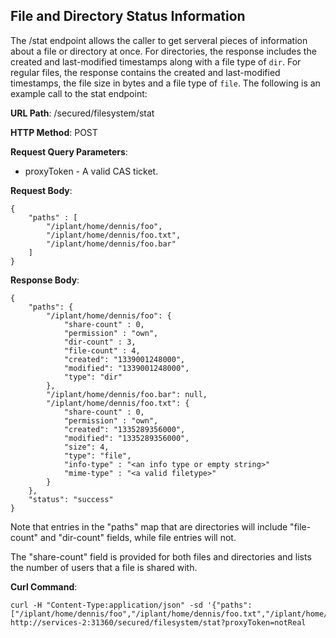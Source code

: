 File and Directory Status Information
-------------------------------------

The /stat endpoint allows the caller to get serveral pieces of information about a file or directory at once.  For directories, the response includes the created and last-modified timestamps along with a file type of `dir`.  For regular files, the response contains the created and last-modified timestamps, the file size in bytes and a file type of `file`.  The following is an example call to the stat endpoint:

__URL Path__: /secured/filesystem/stat

__HTTP Method__: POST

__Request Query Parameters__:

* proxyToken - A valid CAS ticket.

__Request Body__:

    {
        "paths" : [
            "/iplant/home/dennis/foo",
            "/iplant/home/dennis/foo.txt",
            "/iplant/home/dennis/foo.bar"
        ]
    }

__Response Body__:

    {
        "paths": {
            "/iplant/home/dennis/foo": {
                "share-count" : 0,
                "permission" : "own",
                "dir-count" : 3,
                "file-count" : 4,
                "created": "1339001248000",
                "modified": "1339001248000",
                "type": "dir"
            },
            "/iplant/home/dennis/foo.bar": null,
            "/iplant/home/dennis/foo.txt": {
                "share-count" : 0,
                "permission" : "own",
                "created": "1335289356000",
                "modified": "1335289356000",
                "size": 4,
                "type": "file",
                "info-type" : "<an info type or empty string>"
                "mime-type" : "<a valid filetype>"
            }
        },
        "status": "success"
    }

Note that entries in the "paths" map that are directories will include "file-count" and "dir-count" fields, while file entries will not.

The "share-count" field is provided for both files and directories and lists the number of users that a file is shared with.

__Curl Command__:

    curl -H "Content-Type:application/json" -sd '{"paths":["/iplant/home/dennis/foo","/iplant/home/dennis/foo.txt","/iplant/home/dennis/foo.bar"]}' http://services-2:31360/secured/filesystem/stat?proxyToken=notReal



